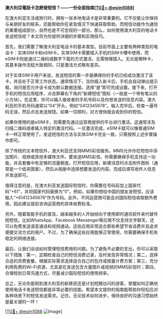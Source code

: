 **澳大利亞電話卡怎麽發短信？——一份全面指南[[TG💪+ @esim1088](https://t.me/s/esim1088)]**

在澳大利亚生活或旅行时，拥有一张本地电话卡是非常重要的。它不仅能让你保持与亲朋好友的联系，还能帮助你在紧急情况下快速获取帮助。而短信功能作为通信的重要组成部分，自然也是不可忽视的一部分。那么，如何使用澳大利亚的电话卡发送短信呢？本文将为你提供详细的步骤和实用技巧。

首先，我们需要了解澳大利亚电话卡的基本类型。目前市面上主要有两种类型的电话卡：实体SIM卡和eSIM卡。实体SIM卡需要插入手机的SIM卡槽中使用，而eSIM卡则是通过二维码或数字下载的方式激活，无需物理插入。无论是哪种卡，其基本操作流程大致相同，只是激活方式略有差异。

对于实体SIM卡用户来说，发送短信的第一步是确保你的手机已经成功激活了该卡，并且处于正常工作状态。通常情况下，当你插入新卡后，手机会自动弹出提示框，询问是否允许该卡成为默认数据连接。选择“是”即可完成设置。接下来，打开手机的短信应用程序，点击屏幕右下角的“新建短信”图标（一般是一个带有笔尖的小方块）。在这里，你可以输入接收者的手机号码以及你想发送的信息内容。澳大利亚的手机号码通常以“04”开头，例如“0412345678”。输入完毕后，检查一遍号码无误，然后点击发送按钮。如果一切顺利，对方很快就会收到你的短信。

如果你使用的是eSIM卡，则需要先通过运营商提供的平台进行激活。这通常涉及扫描二维码或者输入特定的激活代码。一旦激活完成，eSIM卡就可以像普通SIM卡一样正常使用了。发送短信的方法与实体SIM卡完全一致，只需按照上述步骤操作即可。

除了传统的文本短信外，澳大利亚还支持MMS彩信服务。MMS允许你在短信中添加图片、视频或其他多媒体文件。要发送MMS彩信，你需要确保手机支持这一功能，并且套餐中有足够的流量额度。打开短信应用，新建消息时点击附件图标（通常是一个纸夹图案），然后从相册中选择想要发送的内容。完成后填写收件人信息并发送即可。

值得注意的是，在澳大利亚发送国际短信时，你需要在号码前加上国家代码“+61”，并将国家代码替换为“0”。例如，如果你想给中国的朋友发短信，应该输入“+61412345678”作为号码。此外，不同运营商可能会对国际短信收取额外费用，因此建议提前咨询运营商的具体收费标准。

另外，随着智能手机的普及，越来越多的人开始倾向于使用即时通讯软件来代替传统短信。比如WhatsApp、Facebook Messenger等应用不仅支持文字聊天，还可以免费发送语音通话和视频通话。这些应用非常适合那些希望节省话费并且追求便捷交流方式的用户。不过，为了确保这些应用能够正常使用，你需要确保手机有稳定的网络连接。

最后，让我们谈谈如何管理短信费用的问题。为了避免不必要的支出，你可以采取以下措施：第一，定期检查自己的短信消费记录，及时发现异常情况；第二，选择合适的资费套餐，根据实际需求选择适合自己的包月或按量计费方案；第三，充分利用免费的Wi-Fi资源，尤其是在发送包含大量图片或视频的MMS彩信时；第四，合理规划日常沟通方式，尽量减少国际短信的使用频率。

总之，无论你是刚到澳大利亚的新移民还是计划短期访问的游客，掌握如何正确地使用电话卡发送短信都是非常必要的技能。希望本文提供的指南能帮助你轻松应对各种场景下的短信发送需求。记住，无论技术如何进步，保持良好的沟通习惯始终是最关键的一环！

[[TG💪+ @esim1088](https://t.me/s/esim1088) ![Image](https://i.postimg.cc/4NQfJmqS/Snipaste-2025-05-13-00-14-12.png)]